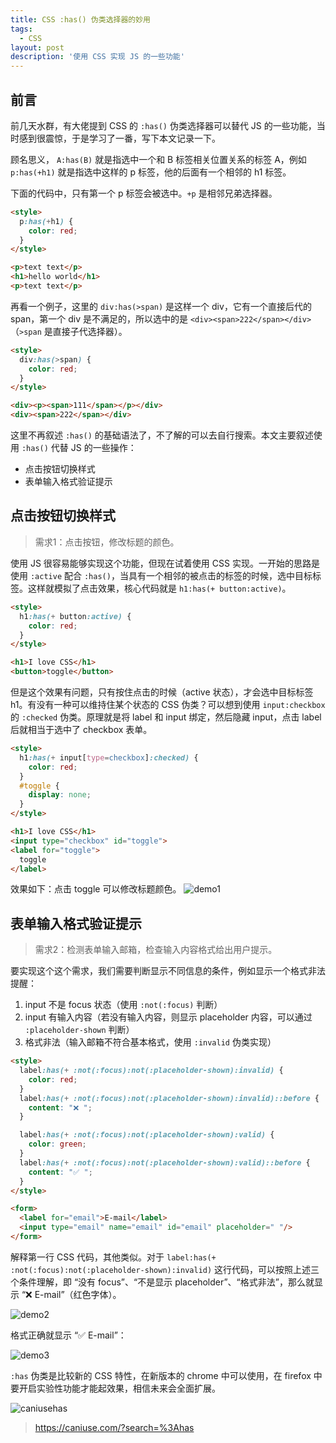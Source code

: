 ```yaml
---
title: CSS :has() 伪类选择器的妙用
tags:
  - CSS
layout: post
description: '使用 CSS 实现 JS 的一些功能'
---
```


## 前言

前几天水群，有大佬提到 CSS 的 `:has()` 伪类选择器可以替代 JS 的一些功能，当时感到很震惊，于是学习了一番，写下本文记录一下。

顾名思义， `A:has(B)` 就是指选中一个和 B 标签相关位置关系的标签 A，例如 `p:has(+h1)` 就是指选中这样的 p 标签，他的后面有一个相邻的 h1 标签。

下面的代码中，只有第一个 p 标签会被选中。`+p` 是相邻兄弟选择器。


```html
<style>
  p:has(+h1) {
    color: red;
  }
</style>

<p>text text</p>
<h1>hello world</h1>
<p>text text</p>
```

再看一个例子，这里的 `div:has(>span)` 是这样一个 div，它有一个直接后代的 span，第一个 div 是不满足的，所以选中的是 `<div><span>222</span></div>`（`>span` 是直接子代选择器）。

```html
<style>
  div:has(>span) {
    color: red;
  }
</style>

<div><p><span>111</span></p></div>
<div><span>222</span></div>
```

这里不再叙述 `:has()` 的基础语法了，不了解的可以去自行搜索。本文主要叙述使用 `:has()` 代替 JS 的一些操作：

- 点击按钮切换样式
- 表单输入格式验证提示

## 点击按钮切换样式

> 需求1：点击按钮，修改标题的颜色。

使用 JS 很容易能够实现这个功能，但现在试着使用 CSS 实现。一开始的思路是使用 `:active` 配合 `:has()`，当具有一个相邻的被点击的标签的时候，选中目标标签。这样就模拟了点击效果，核心代码就是 `h1:has(+ button:active)`。

```html
<style>
  h1:has(+ button:active) {
    color: red;
  }
</style>

<h1>I love CSS</h1>
<button>toggle</button>
```

但是这个效果有问题，只有按住点击的时候（active 状态），才会选中目标标签 h1。有没有一种可以维持住某个状态的 CSS 伪类？可以想到使用 `input:checkbox` 的 `:checked` 伪类。原理就是将 label 和 input 绑定，然后隐藏 input，点击 label 后就相当于选中了 checkbox 表单。

```html
<style>
  h1:has(+ input[type=checkbox]:checked) {
    color: red;
  }
  #toggle {
    display: none;
  }
</style>

<h1>I love CSS</h1>
<input type="checkbox" id="toggle">
<label for="toggle">
  toggle
</label>
```

效果如下：点击 toggle 可以修改标题颜色。
![demo1](/img/demo1.jpg)

## 表单输入格式验证提示

> 需求2：检测表单输入邮箱，检查输入内容格式给出用户提示。

要实现这个这个需求，我们需要判断显示不同信息的条件，例如显示一个格式非法提醒：

1. input 不是 focus 状态（使用 `:not(:focus)` 判断）
2. input 有输入内容（若没有输入内容，则显示 placeholder 内容，可以通过 `:placeholder-shown` 判断）
3. 格式非法（输入邮箱不符合基本格式，使用 `:invalid` 伪类实现）

```html
<style>
  label:has(+ :not(:focus):not(:placeholder-shown):invalid) {
    color: red;
  }
  label:has(+ :not(:focus):not(:placeholder-shown):invalid)::before {
    content: "❌ ";
  }

  label:has(+ :not(:focus):not(:placeholder-shown):valid) {
    color: green;
  }
  label:has(+ :not(:focus):not(:placeholder-shown):valid)::before {
    content: "✅ ";
  }
</style>

<form>
  <label for="email">E-mail</label>
  <input type="email" name="email" id="email" placeholder=" "/>
</form>
```

解释第一行 CSS 代码，其他类似。对于 `label:has(+ :not(:focus):not(:placeholder-shown):invalid)` 这行代码，可以按照上述三个条件理解，即 “没有 focus”、“不是显示 placeholder”、“格式非法”，那么就显示 “❌ E-mail”（红色字体）。

![demo2](/img/demo2.jpg)

格式正确就显示 “✅ E-mail”：

![demo3](/img/demo3.jpg)

`:has` 伪类是比较新的 CSS 特性，在新版本的 chrome 中可以使用，在 firefox 中要开启实验性功能才能起效果，相信未来会全面扩展。

![caniusehas](/img/caniusehas.jpg)

> https://caniuse.com/?search=%3Ahas